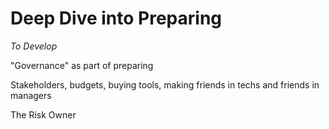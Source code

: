 # Deep Dive into Preparing 

*To Develop*

"Governance" as part of preparing

Stakeholders, budgets, buying tools, making friends in techs and friends in managers

The Risk Owner



